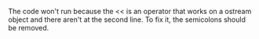 The code won't run because the << is an operator that works on a ostream object and there aren't at the second line. To fix it,
the semicolons should be removed. 